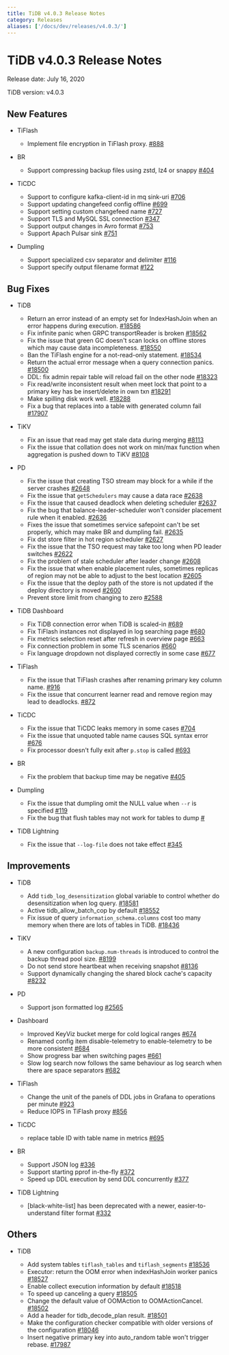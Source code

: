 ```yaml
---
title: TiDB v4.0.3 Release Notes
category: Releases
aliases: ['/docs/dev/releases/v4.0.3/']
---
```


# TiDB v4.0.3 Release Notes

Release date: July 16, 2020

TiDB version: v4.0.3

## New Features

+ TiFlash

    - Implement file encryption in TiFlash proxy. [#888](https://github.com/pingcap/tics/pull/888)

+ BR

    - Support compressing backup files using zstd, lz4 or snappy [#404](https://github.com/pingcap/br/pull/404)

+ TiCDC

    - Support to configure kafka-client-id in mq sink-uri [#706](https://github.com/pingcap/ticdc/pull/706)
    - Support updating changefeed config offline [#699](https://github.com/pingcap/ticdc/pull/699)
    - Support setting custom changefeed name [#727](https://github.com/pingcap/ticdc/pull/727)
    - Support TLS and MySQL SSL connection [#347](https://github.com/pingcap/ticdc/pull/347)
    - Support output changes in Avro format [#753](https://github.com/pingcap/ticdc/pull/753)
    - Support Apach Pulsar sink [#751](https://github.com/pingcap/ticdc/pull/751)

+ Dumpling

    - Support specialized csv separator and delimiter [#116](https://github.com/pingcap/dumpling/pull/116)
    - Support specify output filename format [#122](https://github.com/pingcap/dumpling/pull/122)

## Bug Fixes

+ TiDB

    - Return an error instead of an empty set for IndexHashJoin when an error happens during execution. [#18586](https://github.com/pingcap/tidb/pull/18586)
    - Fix infinite panic when GRPC transportReader is broken [#18562](https://github.com/pingcap/tidb/pull/18562)
    - Fix the issue that green GC doesn't scan locks on offline stores which may cause data incompleteness. [#18550](https://github.com/pingcap/tidb/pull/18550)
    - Ban the TiFlash engine for a not-read-only statement. [#18534](https://github.com/pingcap/tidb/pull/18534)
    - Return the actual error message when a query connection panics. [#18500](https://github.com/pingcap/tidb/pull/18500)
    - DDL: fix admin repair table will reload fail on the other node [#18323](https://github.com/pingcap/tidb/pull/18323)
    - Fix read/write inconsistent result when meet lock that point to a primary key has be insert/delete in own txn [#18291](https://github.com/pingcap/tidb/pull/18291)
    - Make spilling disk work well. [#18288](https://github.com/pingcap/tidb/pull/18288)
    - Fix a bug that replaces into a table with generated column fail [#17907](https://github.com/pingcap/tidb/pull/17907)
    
+ TiKV

    - Fix an issue that read may get stale data during merging [#8113](https://github.com/tikv/tikv/pull/8113)
    - Fix the issue that collation does not work on min/max function when aggregation is pushed down to TiKV [#8108](https://github.com/tikv/tikv/pull/8108)

+ PD

    - Fix the issue that creating TSO stream may block for a while if the server crashes [#2648](https://github.com/pingcap/pd/pull/2648)
    - Fix the issue that `getSchedulers` may cause a data race [#2638](https://github.com/pingcap/pd/pull/2638)
    - Fix the issue that caused deadlock when deleting scheduler [#2637](https://github.com/pingcap/pd/pull/2637)
    - Fix the bug that balance-leader-scheduler won't consider placement rule when it enabled. [#2636](https://github.com/pingcap/pd/pull/2636)
    - Fixes the issue that sometimes service safepoint can't be set properly, which may make BR and dumpling fail. [#2635](https://github.com/pingcap/pd/pull/2635)
    - Fix dst store filter in hot region scheduler [#2627](https://github.com/pingcap/pd/pull/2627)
    - Fix the issue that the TSO request may take too long when PD leader switches [#2622](https://github.com/pingcap/pd/pull/2622)
    - Fix the problem of stale scheduler after leader change [#2608](https://github.com/pingcap/pd/pull/2608)
    - Fix the issue that when enable placement rules, sometimes replicas of region may not be able to adjust to the best location [#2605](https://github.com/pingcap/pd/pull/2605)
    - Fix the issue that the deploy path of the store is not updated if the deploy directory is moved [#2600](https://github.com/pingcap/pd/pull/2600)
    - Prevent store limit from changing to zero [#2588](https://github.com/pingcap/pd/pull/2588)
    
+ TiDB Dashboard

    - Fix TiDB connection error when TiDB is scaled-in [#689](https://github.com/pingcap-incubator/tidb-dashboard/pull/689)
    - Fix TiFlash instances not displayed in log searching page [#680](https://github.com/pingcap-incubator/tidb-dashboard/pull/680)
    - Fix metrics selection reset after refresh in overview page [#663](https://github.com/pingcap-incubator/tidb-dashboard/pull/663)
    - Fix connection problem in some TLS scenarios [#660](https://github.com/pingcap-incubator/tidb-dashboard/pull/660)
    - Fix language dropdown not displayed correctly in some case [#677](https://github.com/pingcap-incubator/tidb-dashboard/pull/677)

+ TiFlash

    - Fix the issue that TiFlash crashes after renaming primary key column name. [#916](https://github.com/pingcap/tics/pull/916)
    - Fix the issue that concurrent learner read and remove region may lead to deadlocks. [#872](https://github.com/pingcap/tics/pull/872)


+ TiCDC

    - Fix the issue that TiCDC leaks memory in some cases [#704](https://github.com/pingcap/ticdc/pull/704)
    - Fix the issue that unquoted table name causes SQL syntax error [#676](https://github.com/pingcap/ticdc/pull/676)
    - Fix processor doesn't fully exit after `p.stop` is called [#693](https://github.com/pingcap/ticdc/pull/693)

+ BR

    - Fix the problem that backup time may be negative [#405](https://github.com/pingcap/br/pull/405)

+ Dumpling

    - Fix the issue that dumpling omit the NULL value when `--r` is specified [#119](https://github.com/pingcap/dumpling/pull/119)
    - Fix the bug that flush tables may not work for tables to dump [#](https://github.com/pingcap/dumpling/pull/117)

+ TiDB Lightning

    - Fix the issue that `--log-file` does not take effect [#345](https://github.com/pingcap/tidb-lightning/pull/345)

## Improvements

+ TiDB

    - Add `tidb_log_desensitization` global variable to control whether do desensitization when log query. [#18581](https://github.com/pingcap/tidb/pull/18581)
    - Active tidb_allow_batch_cop by default [#18552](https://github.com/pingcap/tidb/pull/18552)
    - Fix issue of query `information_schema.columns` cost too many memory when there are lots of tables in TiDB. [#18436](https://github.com/pingcap/tidb/pull/18436)

+ TiKV

    - A new configuration `backup.num-threads` is introduced to control the backup thread pool size. [#8199](https://github.com/tikv/tikv/pull/8199)
    - Do not send store heartbeat when receiving snapshot [#8136](https://github.com/tikv/tikv/pull/8136)
    - Support dynamically changing the shared block cache's capacity [#8232](https://github.com/tikv/tikv/pull/8232)

+ PD

    - Support json formatted log [#2565](https://github.com/pingcap/pd/pull/2565)
    
+ Dashboard

    - Improved KeyViz bucket merge for cold logical ranges [#674](https://github.com/pingcap-incubator/tidb-dashboard/pull/674)
    - Renamed config item disable-telemetry to enable-telemetry to be more consistent [#684](https://github.com/pingcap-incubator/tidb-dashboard/pull/684)
    - Show progress bar when switching pages [#661](https://github.com/pingcap-incubator/tidb-dashboard/pull/661)
    - Slow log search now follows the same behaviour as log search when there are space separators [#682](https://github.com/pingcap-incubator/tidb-dashboard/pull/682)

+ TiFlash

    - Change the unit of the panels of DDL jobs in Grafana to operations per minute [#923](https://github.com/pingcap/tics/pull/923)
    - Reduce IOPS in TiFlash proxy [#856](https://github.com/pingcap/tics/pull/856)

+ TiCDC

    - replace table ID with table name in metrics [#695](https://github.com/pingcap/ticdc/pull/695)

+ BR

    - Support JSON log [#336](https://github.com/pingcap/br/issues/336)
    - Support starting pprof in-the-fly [#372](https://github.com/pingcap/br/pull/372)
    - Speed up DDL execution by send DDL concurrently [#377](https://github.com/pingcap/br/pull/377)

+ TiDB Lightning

    - [black-white-list] has been deprecated with a newer, easier-to-understand filter format [#332](https://github.com/pingcap/tidb-lightning/pull/332)

## Others

+ TiDB

    - Add system tables `tiflash_tables` and `tiflash_segments` [#18536](https://github.com/pingcap/tidb/pull/18536)
    - Executor: return the OOM error when indexHashJoin worker panics [#18527](https://github.com/pingcap/tidb/pull/18527)
    - Enable collect execution information by default [#18518](https://github.com/pingcap/tidb/pull/18518)
    - To speed up canceling a query [#18505](https://github.com/pingcap/tidb/pull/18505)
    - Change the default value of OOMAction to OOMActionCancel. [#18502](https://github.com/pingcap/tidb/pull/18502)
    - Add a header for tidb_decode_plan result. [#18501](https://github.com/pingcap/tidb/pull/18501)
    - Make the configuration checker compatible with older versions of the configuration [#18046](https://github.com/pingcap/tidb/pull/18046)
    - Insert negative primary key into auto_random table won't trigger rebase. [#17987](https://github.com/pingcap/tidb/pull/17987)

